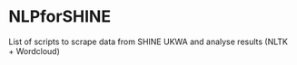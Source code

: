 # NLPforSHINE
List of scripts to scrape data from SHINE UKWA and analyse results (NLTK + Wordcloud)
